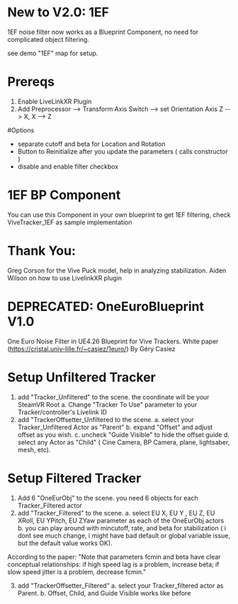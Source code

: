 # New to V2.0: 1EF
1EF noise filter now works as a Blueprint Component, no need for complicated object filtering. 

see demo "1EF" map for setup. 

# Prereqs
1. Enable LiveLinkXR Plugin
2. Add Preprocessor --> Transform Axis Switch --> set Orientation Axis Z --> X, X --> Z


#Options
- separate cutoff and beta for Location and Rotation
- Button to Reinitialize after you update the parameters ( calls constructor )
- disable and enable filter checkbox

# 1EF BP Component 
You can use this Component in your own blueprint to get 1EF filtering, check ViveTracker_1EF as sample implementation

# Thank You:
Greg Corson for the Vive Puck model, help in analyzing stabilization. Aiden Wilson on how to use LivelinkXR plugin 


# DEPRECATED: OneEuroBlueprint V1.0
One Euro Noise Filter in UE4.26 Blueprint for Vive Trackers. White paper (https://cristal.univ-lille.fr/~casiez/1euro/) By Géry Casiez

# Setup Unfiltered Tracker
1. add "Tracker_Unfiltered" to the scene. the coordinate will be your SteamVR Root
  a. Change "Tracker To Use" parameter to your Tracker/controller's Livelink ID
2. add "TrackerOffsetter_Unfiltered to the scene. 
  a. select your Tracker_Unfiltered Actor as "Parent"
  b. expand "Offset" and adjust offset as you wish. 
  c. uncheck "Guide Visible" to hide the offset guide
  d. select any Actor as "Child" ( Cine Camera, BP Camera, plane, lightsaber, mesh, etc).

# Setup Filtered Tracker
1. Add 6 "OneEurObj" to the scene. you need 6 objects for each Tracker_Filtered actor
2. add "Tracker_Filtered" to the scene.
  a. select EU X, EU Y , EU Z, EU XRoll, EU YPitch, EU ZYaw parameter as each of the OneEurObj actors
  b. you can play around with mincutoff, rate, and beta for stabilization ( i dont see much change, i might have bad default or global variable issue, but the default value works OK). 
  
  According to the paper:
  "Note that parameters fcmin and beta have clear conceptual relationships: if high speed lag is a problem, increase beta; if slow speed jitter is a problem, decrease fcmin."
  
3. add "TrackerOffsetter_Filtered"
  a. select your Tracker_filtered actor as Parent. 
  b. Offset, Child, and Guide Visible works like before
  

